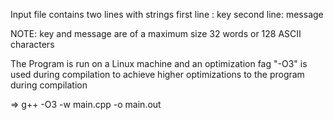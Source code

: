 Input file contains two lines with strings
first line : key 
second line: message

NOTE: key and message are of a maximum size 32 words or 128 ASCII characters

The Program is run on a Linux machine and an optimization fag "-O3" is used during compilation to achieve higher optimizations to the program during compilation

=> g++ -O3 -w main.cpp -o main.out
